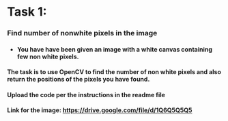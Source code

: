 # Task 1:

### Find number of nonwhite pixels in the image

- #### You have have been given an image with a white canvas containing few non white pixels.

#### The task is to use OpenCV to find the number of non white pixels and also return the positions of the pixels you have found.

#### Upload the code per the instructions in the readme file

#### Link for the image: https://drive.google.com/file/d/1Q6Q5Q5Q5
